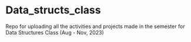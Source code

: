 # Data_structs_class
Repo for uploading all the activities and projects made in the semester for Data Structures Class (Aug - Nov, 2023)
